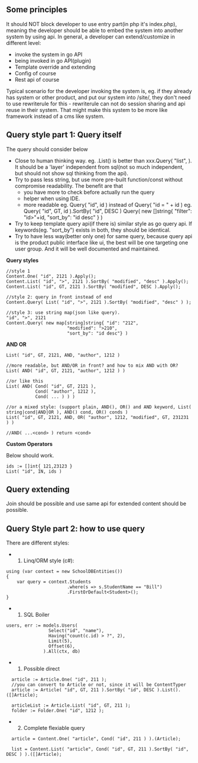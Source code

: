 
Some principles
----------------

It should NOT block developer to use entry part(in php it's index.php), meaning the developer should be able to embed the system into another system by using api. In general, a developer can extend/customize in different level:
 - invoke the system in go API
 - being invoked in go API(plugin)
 - Template override and extending
 - Config of course
 - Rest api of course

Typical scenario for the developer invoking the system is, eg. if they already has system or other product, and put our system into /site/, they don't need to use rewriterule for this - rewriterule can not do session sharing and api reuse in their system. That might make this system to be more like framework instead of a cms like system.

Query style part 1: Query itself
------------
The query should consider below
 - Close to human thinking way. eg. <conent>.List() is better than xxx.Query( "list", <cond> ). It should be a 'layer' independent from sql(not so much independent, but should not show sql thinking from the api).
 - Try to pass less string, but use more pre-built function/const without compromise readability. The benefit are that
   - you have more to check before actually run the query
   - helper when using IDE.
   - more readable
    eg. Query( "id", id ) instead of Query( "id = " + id )
    eg. Query( "id", GT, id ).SortBy( "id", DESC ) Query( new []string{ "filter": "id>"+id, "sort_by": "id desc" } )
 - Try to keep template query api(if there is) similar style as go query api. If keywords(eg. "sort_by") exists in both, they should be identical.
 - Try to have less way(better only one) for same query, because query api is the product public interface like ui, the best will be one targeting one user group. And it will be well documented and maintained.

**Query styles**
```
//style 1
Content.One( "id", 2121 ).Apply();
Content.List( "id", ">", 2121 ).SortBy( "modified", "desc" ).Apply();
Content.List( "id", GT, 2121 ).SortBy( "modified", DESC ).Apply();

//style 2: query in front instead of end
Content.Query( List( "id", ">", 2121 ).SortBy( "modified", "desc" ) );

//style 3: use string map(json like query).
"id", ">", 2121
Content.Query( new map[string]string{ "id": "212",
                       "modified": ">210",
                       "sort_by": "id desc"} )

```
**AND OR**
```
List( "id", GT, 2121, AND, "author", 1212 )

//more readable, but AND/OR in front? and how to mix AND with OR?
List( AND( "id", GT, 2121, "author", 1212 ) )

//or like this
List( AND( Cond( "id", GT, 2121 ),
           Cond( "author", 1212 ),
           Cond( ... ) ) )

//or a mixed style: (support plain, AND(), OR() and AND keyword, List( string|cond|AND|OR ), AND() cond, OR() conds )
List( "id", GT, 2121, AND, OR( "author", 1212, "modified", GT, 231231 ) )

//AND( ...<cond> ) return <cond>
```

**Custom Operators**

 Below should work.
```
ids := []int{ 121,23123 }
List( "id", IN, ids )
```


Query extending
--------------
Join should be possible and use same api for extended content should be possible.


Query Style part 2: how to use query
---------------
There are different styles:

- 1. Linq/ORM style (c#):
```
using (var context = new SchoolDBEntities())
{
    var query = context.Students
                       .where(s => s.StudentName == "Bill")
                       .FirstOrDefault<Student>();
}
```                              
- 1. SQL Boiler
```                              
users, err := models.Users(
                Select("id", "name"),
                Having("count(c.id) > ?", 2),
                Limit(5),
                Offset(6),
              ).All(ctx, db)
```                              
- 1. Possible direct
```                 
  article := Article.One( "id", 211 );
  //you can convert to Article or not, since it will be ContentTyper
  article := Article( "id", GT, 211 ).SortBy( "id", DESC ).List().([]Article);

  articleList := Article.List( "id", GT, 211 );
  folder := Folder.One( "id", 1212 );
```                              
- 2. Complete flexiable query
```                              
  article = Content.One( "article", Cond( "id", 211 ) ).(Article);

  list = Content.List( "article", Cond( "id", GT, 211 ).SortBy( "id", DESC ) ).([]Article);
```                              
